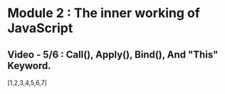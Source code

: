 # Module 2 : The inner working of JavaScript

## Video - 5/6 : Call(), Apply(), Bind(), And "This" Keyword.


[1,2,3,4,5,6,7]